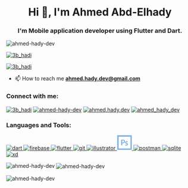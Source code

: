 <h1 align="center">Hi 👋, I'm Ahmed Abd-Elhady</h1>
<h3 align="center">I'm Mobile application developer using Flutter and Dart.</h3>

<p align="left"> <img src="https://komarev.com/ghpvc/?username=ahmed-hady-dev&label=Profile%20views&color=0e75b6&style=flat" alt="ahmed-hady-dev" /> </p>

<p align="left"> <a href="https://wakatime.com/@6063abdf-3d42-479d-b00d-4db22225af7f" target="blank"><img src="https://wakatime.com/badge/user/6063abdf-3d42-479d-b00d-4db22225af7f.svg" alt="3b_hadi" /></a> </p>

<p align="left"> <a href="https://twitter.com/3b_hadi" target="blank"><img src="https://img.shields.io/twitter/follow/3b_hadi?logo=twitter&style=for-the-badge" alt="3b_hadi" /></a> </p>

- 📫 How to reach me **ahmed.hady.dev@gmail.com**

<h3 align="left">Connect with me:</h3>
<p align="left">
<a href="https://twitter.com/3b_hadi" target="blank"><img align="center" src="https://raw.githubusercontent.com/rahuldkjain/github-profile-readme-generator/master/src/images/icons/Social/twitter.svg" alt="3b_hadi" height="30" width="40" /></a>
<a href="https://linkedin.com/in/ahmed-hady-dev" target="blank"><img align="center" src="https://raw.githubusercontent.com/rahuldkjain/github-profile-readme-generator/master/src/images/icons/Social/linked-in-alt.svg" alt="ahmed-hady-dev" height="30" width="40" /></a>
<a href="https://fb.com/ahmed.hady.dev" target="blank"><img align="center" src="https://raw.githubusercontent.com/rahuldkjain/github-profile-readme-generator/master/src/images/icons/Social/facebook.svg" alt="ahmed.hady.dev" height="30" width="40" /></a>
<a href="https://www.behance.net/ahmed_hady_dev" target="blank"><img align="center" src="https://raw.githubusercontent.com/rahuldkjain/github-profile-readme-generator/master/src/images/icons/Social/behance.svg" alt="ahmed_hady_dev" height="30" width="40" /></a>
</p>

<h3 align="left">Languages and Tools:</h3>
<p align="left"> <a href="https://dart.dev" target="_blank" rel="noreferrer"> <img src="https://www.vectorlogo.zone/logos/dartlang/dartlang-icon.svg" alt="dart" width="40" height="40"/> </a> <a href="https://firebase.google.com/" target="_blank" rel="noreferrer"> <img src="https://www.vectorlogo.zone/logos/firebase/firebase-icon.svg" alt="firebase" width="40" height="40"/> </a> <a href="https://flutter.dev" target="_blank" rel="noreferrer"> <img src="https://www.vectorlogo.zone/logos/flutterio/flutterio-icon.svg" alt="flutter" width="40" height="40"/> </a> <a href="https://git-scm.com/" target="_blank" rel="noreferrer"> <img src="https://www.vectorlogo.zone/logos/git-scm/git-scm-icon.svg" alt="git" width="40" height="40"/> </a> <a href="https://www.adobe.com/in/products/illustrator.html" target="_blank" rel="noreferrer"> <img src="https://www.vectorlogo.zone/logos/adobe_illustrator/adobe_illustrator-icon.svg" alt="illustrator" width="40" height="40"/> </a> <a href="https://www.photoshop.com/en" target="_blank" rel="noreferrer"> <img src="https://raw.githubusercontent.com/devicons/devicon/master/icons/photoshop/photoshop-line.svg" alt="photoshop" width="40" height="40"/> </a> <a href="https://postman.com" target="_blank" rel="noreferrer"> <img src="https://www.vectorlogo.zone/logos/getpostman/getpostman-icon.svg" alt="postman" width="40" height="40"/> </a> <a href="https://www.sqlite.org/" target="_blank" rel="noreferrer"> <img src="https://www.vectorlogo.zone/logos/sqlite/sqlite-icon.svg" alt="sqlite" width="40" height="40"/> </a> <a href="https://www.adobe.com/products/xd.html" target="_blank" rel="noreferrer"> <img src="https://cdn.worldvectorlogo.com/logos/adobe-xd.svg" alt="xd" width="40" height="40"/> </a> </p>

<p><img align="left" src="https://github-readme-stats.vercel.app/api/top-langs?username=ahmed-hady-dev&show_icons=true&locale=en&layout=compact&theme=tokyonight" alt="ahmed-hady-dev" /></p>

<p>&nbsp;<img align="center" src="https://github-readme-stats.vercel.app/api?username=ahmed-hady-dev&show_icons=true&locale=en&theme=tokyonight" alt="ahmed-hady-dev" /></p>

<p><img align="center" src="https://github-readme-streak-stats.herokuapp.com/?user=ahmed-hady-dev&theme=tokyonight&" alt="ahmed-hady-dev" /></p>

